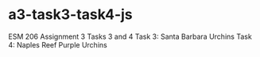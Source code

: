 # a3-task3-task4-js

ESM 206 Assignment 3 Tasks 3 and 4
Task 3: Santa Barbara Urchins
Task 4: Naples Reef Purple Urchins
